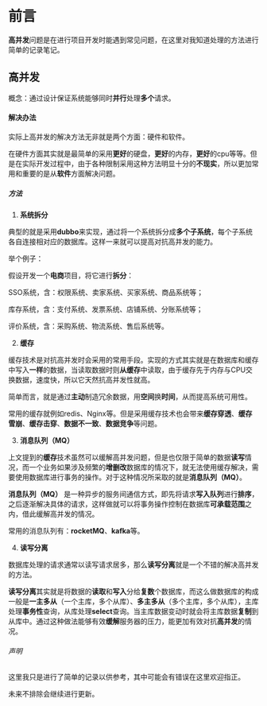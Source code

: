 # 前言
**高并发**问题是在进行项目开发时能遇到常见问题，在这里对我知道处理的方法进行简单的记录笔记。

## 高并发
概念：通过设计保证系统能够同时**并行**处理**多个**请求。

#### 解决办法
实际上高并发的解决方法无非就是两个方面：硬件和软件。

在硬件方面其实就是最简单的采用**更好**的硬盘，**更好**的内存，**更好**的cpu等等。但是在实际开发过程中，由于各种限制采用这种方法明显十分的**不现实**，所以更加常用和重要的是从**软件**方面解决问题。

##### 方法
1. **系统拆分**

典型的就是采用**dubbo**来实现，通过将一个系统拆分成**多个子系统**，每个子系统各自连接相对应的数据库。这样一来就可以提高对抗高并发的能力。

举个例子：

假设开发一个**电商**项目，将它进行**拆分**：

SSO系统，含：权限系统、卖家系统、买家系统、商品系统等；

库存系统，含：支付系统、发票系统、店铺系统、分账系统等；

评价系统，含：采购系统、物流系统、售后系统等。


2. **缓存**

缓存技术是对抗高并发时会采用的常用手段。实现的方式其实就是在数据库和缓存中写入**一样**的数据，当读取数据时则**从缓存**中读取，由于缓存先于内存与CPU交换数据，速度快，所以它天然抗高并发性就高。

简单而言，就是通过**主动**制造冗余数据，用**空间**换**时间**，从而提高系统可用性。

常用的缓存就例如redis、Nginx等。但是采用缓存技术也会带来**缓存穿透**、**缓存雪崩**、**缓存击穿**、**数据不一致**、**数据竞争**等问题。

3. **消息队列（MQ）**

上文提到的**缓存**技术虽然可以缓解高并发问题，但是也仅限于简单的数据**读写**情况，而一个业务如果涉及频繁的**增删改**数据库的情况下，就无法使用缓存解决，需要使用数据库进行事务的操作。对于这种情况所采取的就是**消息队列（MQ）**。

**消息队列（MQ）** 是一种异步的服务间通信方式，即先将请求**写入队列**进行**排序**，之后逐渐解决具体的请求，这样做就可以将事务操作控制在数据库**可承载范围**之内，借此缓解高并发的情况。

常用的消息队列有：**rocketMQ**、**kafka**等。

4. **读写分离**

数据库处理的请求通常以读写请求居多，那么**读写分离**就是一个不错的解决高并发的方法。

**读写分离**其实就是将数据的**读取**和**写入**分给**复数**个数据库，而这么做数据库的构成一般是**一主多从**（一个主库，多个从库）、**多主多从**（多个主库，多个从库），主库处理**事务性**查询，从库处理**select**查询。当主库数据变动时就会将主库数据**复制**到从库中。通过这种做法能够有效**缓解**服务器的压力，能更加有效对抗**高并发**的情况。

###### 声明
这里我只是进行了简单的记录以供参考，其中可能会有错误在这里欢迎指正。

未来不排除会继续进行更新。